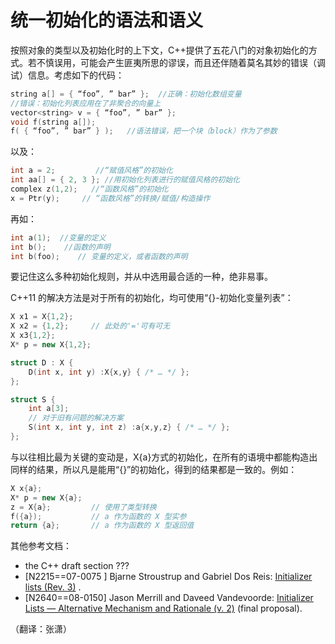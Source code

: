 # 统一初始化的语法和语义

按照对象的类型以及初始化时的上下文，C++提供了五花八门的对象初始化的方式。若不慎误用，可能会产生匪夷所思的谬误，而且还伴随着莫名其妙的错误（调试）信息。考虑如下的代码：

```cpp
string a[] = { “foo”, ” bar” };  //正确：初始化数组变量
//错误：初始化列表应用在了非聚合的向量上
vector<string> v = { “foo”, ” bar” };
void f(string a[]);
f( { “foo”, ” bar” } );   //语法错误，把一个块（block）作为了参数 
```

以及：

```cpp
int a = 2;         //“赋值风格”的初始化
int aa[] = { 2, 3 }; //用初始化列表进行的赋值风格的初始化
complex z(1,2);   //“函数风格”的初始化
x = Ptr(y);     // “函数风格”的转换/赋值/构造操作 
```

再如：

```cpp
int a(1);  //变量的定义
int b();    //函数的声明
int b(foo);    // 变量的定义，或者函数的声明 
```

要记住这么多种初始化规则，并从中选用最合适的一种，绝非易事。

C++11 的解决方法是对于所有的初始化，均可使用“{}-初始化变量列表”：

```cpp
X x1 = X{1,2};
X x2 = {1,2};     // 此处的'='可有可无
X x3{1,2};
X* p = new X{1,2};

struct D : X {
    D(int x, int y) :X{x,y} { /* … */ };
};

struct S {
    int a[3];
    // 对于旧有问题的解决方案
    S(int x, int y, int z) :a{x,y,z} { /* … */ };
}; 
```

与以往相比最为关键的变动是，X{a}方式的初始化，在所有的语境中都能构造出同样的结果，所以凡是能用“{}”的初始化，得到的结果都是一致的。例如：

```cpp
X x{a};
X* p = new X{a};
z = X{a};         // 使用了类型转换
f({a});           // a 作为函数的 X 型实参
return {a};       // a 作为函数的 X 型返回值 
```

其他参考文档：

*   the C++ draft section ???
*   [N2215==07-0075 ] Bjarne Stroustrup and Gabriel Dos Reis: [Initializer lists (Rev. 3)](http://www.open-std.org/jtc1/sc22/wg21/docs/papers/2007/n2215.pdf) .
*   [N2640==08-0150] Jason Merrill and Daveed Vandevoorde: [Initializer Lists — Alternative Mechanism and Rationale (v. 2)](http://www.open-std.org/jtc1/sc22/wg21/docs/papers/2008/n2640.pdf) (final proposal).

（翻译：张潇）